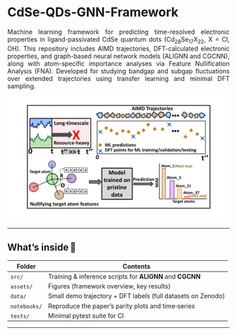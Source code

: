 # CdSe-QDs-GNN-Framework
<p align="justify">
Machine learning framework for predicting time-resolved electronic properties in ligand-passivated CdSe quantum dots (Cd<sub>28</sub>Se<sub>17</sub>X<sub>22</sub>, X = Cl, OH). This repository includes AIMD trajectories, DFT-calculated electronic properties, and graph-based neural network models (ALIGNN and CGCNN), along with atom-specific importance analyses via Feature Nullification Analysis (FNA). Developed for studying bandgap and subgap fluctuations over extended trajectories using transfer learning and minimal DFT sampling.

</p>
<img src="assets/kushal_gp.png" alt="Framework overview" width="600">

---

## What’s inside 📂
| Folder | Contents |
|--------|----------|
| `src/` | Training & inference scripts for **ALIGNN** and **CGCNN** |
| `assets/` | Figures (framework overview, key results) |
| `data/` | Small demo trajectory + DFT labels (full datasets on Zenodo) |
| `notebooks/` | Reproduce the paper’s parity plots and time‑series |
| `tests/` | Minimal pytest suite for CI |

---
